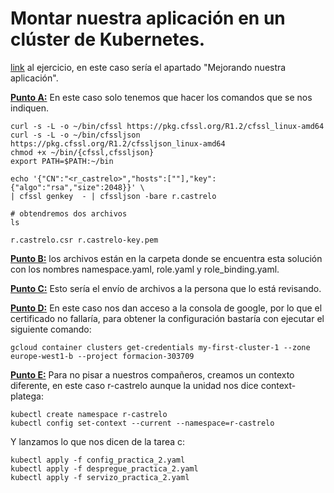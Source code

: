 # Montar nuestra aplicación en un clúster de Kubernetes.
[link]( https://prefapp.github.io/formacion/cursos/kubernetes/#/./00_actividades/03_modulo_3?id=a-creando-a-nosa-infraestrutura) al ejercicio, en este caso sería el apartado "Mejorando nuestra aplicación".

**<u>Punto A:</u>**
En este caso solo tenemos que hacer los comandos que se nos indiquen.

```mkdir ~/bin
curl -s -L -o ~/bin/cfssl https://pkg.cfssl.org/R1.2/cfssl_linux-amd64
curl -s -L -o ~/bin/cfssljson https://pkg.cfssl.org/R1.2/cfssljson_linux-amd64
chmod +x ~/bin/{cfssl,cfssljson}
export PATH=$PATH:~/bin

echo '{"CN":"<r_castrelo>","hosts":[""],"key":{"algo":"rsa","size":2048}}' \
| cfssl genkey  - | cfssljson -bare r.castrelo

# obtendremos dos archivos
ls

r.castrelo.csr r.castrelo-key.pem

```
**<u>Punto B:</u>**
los archivos están en la carpeta donde se encuentra esta solución con los nombres namespace.yaml, role.yaml y role_binding.yaml.

**<u>Punto C:</u>**
Esto sería el envío de archivos a la persona que lo está revisando.

**<u>Punto D:</u>**
En este caso nos dan acceso a la consola de google, por lo que el certificado no fallaría, para obtener la configuración bastaría con ejecutar el siguiente comando:
```
gcloud container clusters get-credentials my-first-cluster-1 --zone europe-west1-b --project formacion-303709
```

**<u>Punto E:</u>**
Para no pisar a nuestros compañeros, creamos un contexto diferente, en este caso r-castrelo aunque la unidad nos dice context-platega:

```
kubectl create namespace r-castrelo
kubectl config set-context --current --namespace=r-castrelo
```

Y lanzamos lo que nos dicen de la tarea c:
```
kubectl apply -f config_practica_2.yaml
kubectl apply -f despregue_practica_2.yaml 
kubectl apply -f servizo_practica_2.yaml
```
